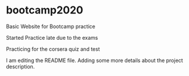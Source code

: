 # bootcamp2020
Basic Website for Bootcamp practice

Started Practice late due to the exams

Practicing for the corsera quiz and test


I am editing the README file. Adding some more details about the project description.
